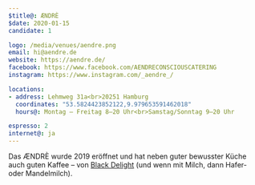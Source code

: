 ```yaml
---
$title@: ÆNDRÈ
$date: 2020-01-15
candidate: 1

logo: /media/venues/aendre.png
email: hi@aendre.de
website: https://aendre.de/
facebook: https://www.facebook.com/AENDRECONSCIOUSCATERING
instagram: https://www.instagram.com/_aendre_/

locations:
- address: Lehmweg 31a<br>20251 Hamburg
  coordinates: "53.5824423852122,9.979653591462018"
  hours@: Montag – Freitag 8–20 Uhr<br>Samstag/Sonntag 9–20 Uhr

espresso: 2
internet@: ja
---
```


Das ÆNDRÈ wurde 2019 eröffnet und hat neben guter bewusster Küche auch guten Kaffee – von [Black Delight]([url('/content/cafes/black-delight.md')]) (und wenn mit Milch, dann Hafer- oder Mandelmilch).